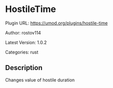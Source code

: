 # HostileTime

Plugin URL: https://umod.org/plugins/hostile-time

Author: rostov114

Latest Version: 1.0.2

Categories: rust

## Description

Changes value of hostile duration
